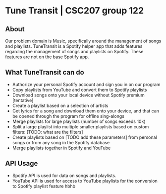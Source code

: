 # Tune Transit | CSC207 group 122

## About
Our problem domain is Music, specifically around the management of songs and playlists. TuneTransit is a Spotify helper app that adds features regarding the management of songs and playlists on Spotify. These features are not on the base Spotify app. 

## What TuneTransit can do
* Authorize your personal Spotify account and sign you in on our program
* Copy playlists from YouTube and convert them to Spotify playlists
* Download songs onto your local device without Spotify premium [tentative]
* Create a playlist based on a selection of artists
* Get lyrics for a song and download them onto your device, and that can be opened through the program for offline sing-alongs
* Merge playlists for large playlists (number of songs exceeds 10k)
* Split a large playlist into multiple smaller playlists based on custom filters: [TODO: what are the filters]
* Create playlists based on [TODO add these parameters] from personal songs or from any song in the Spotify database
* Merge playlists together in Spotify and YouTube

## API Usage
* Spotify API is used for data on songs and playlists.
* YouTube API is used for access to YouTube playlists for the conversion to Spotify playlist feature
hbhb

